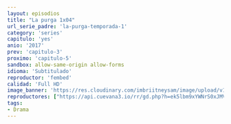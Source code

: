 ```yaml
---
layout: episodios
title: "La purga 1x04"
url_serie_padre: 'la-purga-temporada-1'
category: 'series'
capitulo: 'yes'
anio: '2017'
prev: 'capitulo-3'
proximo: 'capitulo-5'
sandbox: allow-same-origin allow-forms
idioma: 'Subtitulado'
reproductor: 'fembed'
calidad: 'Full HD'
image_banner: 'https://res.cloudinary.com/imbriitneysam/image/upload/v1546545022/reason1-banner-min.jpg'
reproductores: ["https://api.cuevana3.io/rr/gd.php?h=ek5lbm9xYWNrS0xJMVp5b21KREk0dFBLbjVkaHhkRGdrOG1jbnBpUnhhS1ZsMnlxbmFPa3hMTE1qYWlubDhmdHNaaDNoWHVsdEwrdnZhcWVvNXVzdThXU3FadVkyUT09"]
tags:
- Drama
---
```













